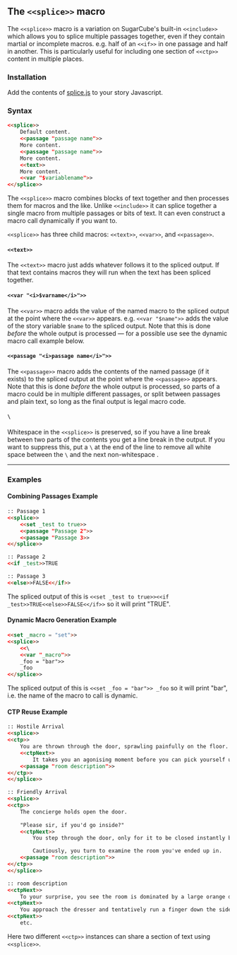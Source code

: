 ## The `<<splice>>` macro ##

The `<<splice>>` macro is a variation on SugarCube's built-in `<<include>>` which allows you to splice multiple passages together, even if they contain martial or incomplete macros. e.g. half of an `<<if>>` in one passage and half in another. This is particularly useful for including one section of `<<ctp>>` content in multiple places.

### Installation ###

Add the contents of [splice.js](splice.js) to your story Javascript.

### Syntax ###

```html
<<splice>>
    Default content.
    <<passage "passage name">>
    More content.
    <<passage "passage name">>
    More content.
    <<text>>
    More content.
    <<var "$variablename">>
<</splice>>
```

The `<<splice>>` macro combines blocks of text together and then processes them for macros and the like. Unlike `<<include>>` it can splice together a single macro from multiple passages or bits of text. It can even construct a macro call dynamically if you want to.

`<<splice>>` has three child macros: `<<text>>`, `<<var>>`, and `<<passage>>`.

#### `<<text>>`
The `<<text>>` macro just adds whatever follows it to the spliced output. If that text contains macros they will run when the text has been spliced together.

#### `<<var "<i>$varname</i>">>`
The `<<var>>` macro adds the value of the named macro to the spliced output at the point where the `<<var>>` appears. e.g. `<<var "$name">>` adds the value of the story variable `$name` to the spliced output. Note that this is done *before* the whole output is processed — for a possible use see the dynamic macro call example below.

#### `<<passage "<i>passage name</i>">>`
The `<<passage>>` macro adds the contents of the named passage (if it exists) to the spliced output at the point where the `<<passage>>` appears. Note that this is done *before* the whole output is processed, so parts of a macro could be in multiple different passages, or split between passages and plain text, so long as the final output is legal macro code.

#### `\`
Whitespace in the `<<splice>>` is preserved, so if you have a line break between two parts of the contents you get a line break in the output. If you want to suppress this, put a `\` at the end of the line to remove all white space between the `\` and the next non-whitespace .

---
### Examples ###
#### Combining Passages Example ####
```html
:: Passage 1
<<splice>>
    <<set _test to true>>
    <<passage "Passage 2">>
    <<passage "Passage 3>>
<</splice>>

:: Passage 2
<<if _test>>TRUE

:: Passage 3
<<else>>FALSE<</if>>
```
The spliced output of this is `<<set _test to true>><<if _test>>TRUE<<else>>FALSE<</if>>` so it will print "TRUE".

#### Dynamic Macro Generation Example ####
```html
<<set _macro = "set">>
<<splice>>
    <<\
    <<var "_macro">>
    _foo = "bar">>
    _foo
<</splice>>
```
The spliced output of this is `<<set _foo = "bar">> _foo` so it will print "bar", i.e. the name of the macro to call is dynamic.

#### CTP Reuse Example ###
```html
:: Hostile Arrival
<<splice>>
<<ctp>>
    You are thrown through the door, sprawling painfully on the floor. 
    <<ctpNext>>
        It takes you an agonising moment before you can pick yourself up and look around.
    <<passage "room description">>
<</ctp>>
<</splice>>

:: Friendly Arrival
<<splice>>
<<ctp>>
    The concierge holds open the door.
    
    "Please sir, if you'd go inside?"
    <<ctpNext>>
        You step through the door, only for it to be closed instantly behind you. You rattle the handle, but it is locked fast. 

        Cautiously, you turn to examine the room you've ended up in.
    <<passage "room description">>
<</ctp>>
<</splice>>

:: room description
<<ctpNext>>
    To your surprise, you see the room is dominated by a large orange dresser shaped exactly like an apple. 
<<ctpNext>>
    You approach the dresser and tentatively run a finger down the side, it //feels// exactly like an apple too.
<<ctpNext>>
    etc.
```
Here two different `<<ctp>>` instances can share a section of text using `<<splice>>`.
